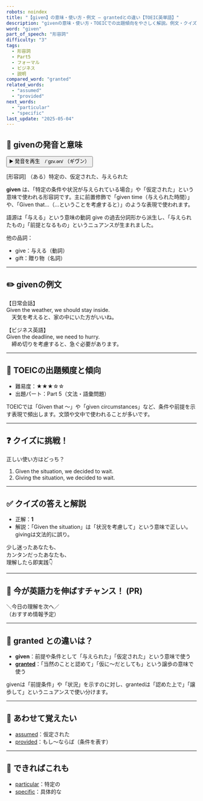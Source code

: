 ```yaml
---
robots: noindex
title: "【given】の意味・使い方・例文 ― grantedとの違い【TOEIC英単語】"
description: "givenの意味・使い方・TOEICでの出題傾向をやさしく解説。例文・クイズ付きでgrantedとの違いもわかりやすく学べます。"
word: "given"
part_of_speech: "形容詞"
difficulty: "3"
tags:
  - 形容詞
  - Part5
  - フォーマル
  - ビジネス
  - 説明
compared_word: "granted"
related_words:
  - "assumed"
  - "provided"
next_words:
  - "particular"
  - "specific"
last_update: "2025-05-04"
---
```


## 🔰 givenの発音と意味

<button class="play-audio" onclick="playTTS('given')">
  <span class="play-audio-main">
    ▶️ 発音を再生　/ˈɡɪv.ən/
  </span>
  <span class="play-audio-sub">
    （ギヴン）
  </span>
</button>

[形容詞] （ある）特定の、仮定された、与えられた

**given** は、「特定の条件や状況が与えられている場合」や「仮定された」という意味で使われる形容詞です。主に前置修飾で「given time（与えられた時間）」や、「Given that...（…ということを考慮すると）」のような表現で使われます。

語源は「与える」という意味の動詞 give の過去分詞形から派生し、「与えられたもの」「前提となるもの」というニュアンスが生まれました。

他の品詞：  
- give：与える（動詞）
- gift：贈り物（名詞）

---

## ✏️ givenの例文

【日常会話】  
Given the weather, we should stay inside.  
　天気を考えると、家の中にいた方がいいね。

【ビジネス英語】  
Given the deadline, we need to hurry.  
　締め切りを考慮すると、急ぐ必要があります。

---

## 🎯 TOEICの出題頻度と傾向

- 難易度：★★★☆☆
- 出題パート：Part 5（文法・語彙問題）

TOEICでは「Given that ～」や「given circumstances」など、条件や前提を示す表現で頻出します。文頭や文中で使われることが多いです。

---

## ❓ クイズに挑戦！

正しい使い方はどっち？

1. Given the situation, we decided to wait.  
2. Giving the situation, we decided to wait.

---

## ✅ クイズの答えと解説

- 正解：**1**
- 解説：「Given the situation」は「状況を考慮して」という意味で正しい。givingは文法的に誤り。

少し迷ったあなたも、  
カンタンだったあなたも、  
理解したら即実践👇️

---

## 🚀 今が英語力を伸ばすチャンス！ (PR)

<div class="info-center">
＼今日の理解を次へ／<br>  
（おすすめ情報予定）
</div>

---

## 🤔  granted との違いは？

- **given**：前提や条件として「与えられた」「仮定された」という意味で使う
- **[granted](/word/granted)**：「当然のことと認めて」「仮に～だとしても」という譲歩の意味で使う

givenは「前提条件」や「状況」を示すのに対し、grantedは「認めた上で」「譲歩して」というニュアンスで使い分けます。

---

## 🧩 あわせて覚えたい

- [assumed](/word/assumed)：仮定された
- [provided](/word/provided)：もし～ならば（条件を表す）

---

## 📖 できればこれも

- [particular](/word/particular)：特定の
- [specific](/word/specific)：具体的な

<!-- cvid: aid23_bid45 -->
